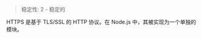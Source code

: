 
<!--introduced_in=v0.10.0-->

> 稳定性: 2 - 稳定的

<!-- source_link=lib/https.js -->

HTTPS 是基于 TLS/SSL 的 HTTP 协议。在 Node.js 中，其被实现为一个单独的模块。

